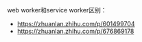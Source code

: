 web worker和service worker区别：
- https://zhuanlan.zhihu.com/p/601499704
- https://zhuanlan.zhihu.com/p/676869178
